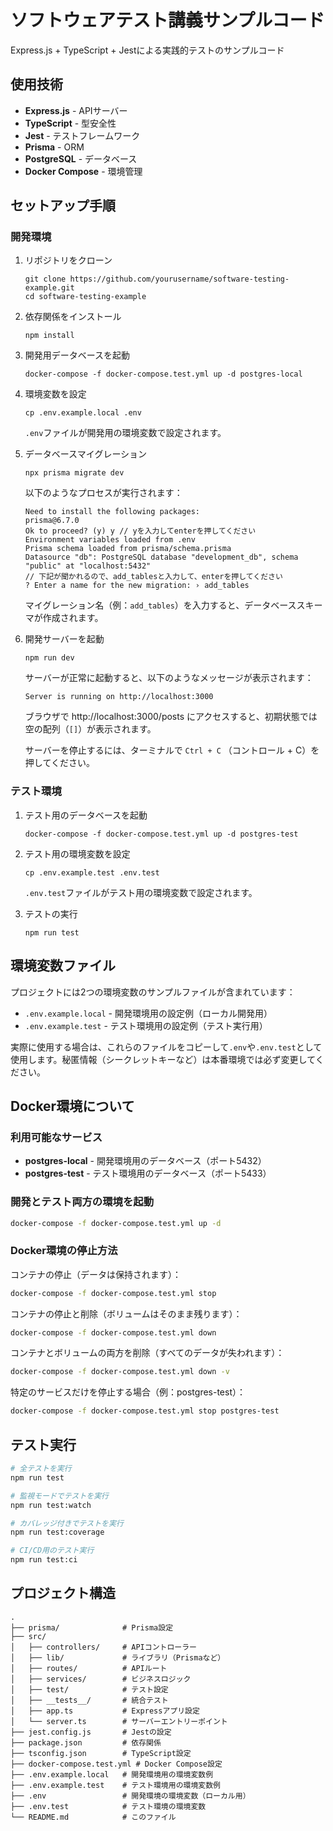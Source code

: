 # ソフトウェアテスト講義サンプルコード

Express.js + TypeScript + Jestによる実践的テストのサンプルコード

## 使用技術

- **Express.js** - APIサーバー
- **TypeScript** - 型安全性
- **Jest** - テストフレームワーク
- **Prisma** - ORM
- **PostgreSQL** - データベース
- **Docker Compose** - 環境管理

## セットアップ手順

### 開発環境

1. リポジトリをクローン
   ```
   git clone https://github.com/yourusername/software-testing-example.git
   cd software-testing-example
   ```

2. 依存関係をインストール
   ```
   npm install
   ```

3. 開発用データベースを起動
   ```
   docker-compose -f docker-compose.test.yml up -d postgres-local
   ```

4. 環境変数を設定
   ```
   cp .env.example.local .env
   ```
   `.env`ファイルが開発用の環境変数で設定されます。

5. データベースマイグレーション
   ```
   npx prisma migrate dev
   ```
   
   以下のようなプロセスが実行されます：
   ```
   Need to install the following packages:
   prisma@6.7.0
   Ok to proceed? (y) y // yを入力してenterを押してください
   Environment variables loaded from .env
   Prisma schema loaded from prisma/schema.prisma
   Datasource "db": PostgreSQL database "development_db", schema "public" at "localhost:5432"
   // 下記が聞かれるので、add_tablesと入力して、enterを押してください
   ? Enter a name for the new migration: › add_tables
   ```
   
   マイグレーション名（例：`add_tables`）を入力すると、データベーススキーマが作成されます。

6. 開発サーバーを起動
   ```
   npm run dev
   ```
   
   サーバーが正常に起動すると、以下のようなメッセージが表示されます：
   ```
   Server is running on http://localhost:3000
   ```
   
   ブラウザで http://localhost:3000/posts にアクセスすると、初期状態では空の配列（`[]`）が表示されます。
   
   サーバーを停止するには、ターミナルで `Ctrl + C` （コントロール + C）を押してください。

### テスト環境

1. テスト用のデータベースを起動
   ```
   docker-compose -f docker-compose.test.yml up -d postgres-test
   ```

2. テスト用の環境変数を設定
   ```
   cp .env.example.test .env.test
   ```
   `.env.test`ファイルがテスト用の環境変数で設定されます。

3. テストの実行
   ```
   npm run test
   ```

## 環境変数ファイル

プロジェクトには2つの環境変数のサンプルファイルが含まれています：

- `.env.example.local` - 開発環境用の設定例（ローカル開発用）
- `.env.example.test` - テスト環境用の設定例（テスト実行用）

実際に使用する場合は、これらのファイルをコピーして`.env`や`.env.test`として使用します。秘匿情報（シークレットキーなど）は本番環境では必ず変更してください。

## Docker環境について

### 利用可能なサービス

- **postgres-local** - 開発環境用のデータベース（ポート5432）
- **postgres-test** - テスト環境用のデータベース（ポート5433）

### 開発とテスト両方の環境を起動

```bash
docker-compose -f docker-compose.test.yml up -d
```

### Docker環境の停止方法

コンテナの停止（データは保持されます）：
```bash
docker-compose -f docker-compose.test.yml stop
```

コンテナの停止と削除（ボリュームはそのまま残ります）：
```bash
docker-compose -f docker-compose.test.yml down
```

コンテナとボリュームの両方を削除（すべてのデータが失われます）：
```bash
docker-compose -f docker-compose.test.yml down -v
```

特定のサービスだけを停止する場合（例：postgres-test）：
```bash
docker-compose -f docker-compose.test.yml stop postgres-test
```

## テスト実行

```bash
# 全テストを実行
npm run test

# 監視モードでテストを実行
npm run test:watch

# カバレッジ付きでテストを実行
npm run test:coverage

# CI/CD用のテスト実行
npm run test:ci
```

## プロジェクト構造

```
.
├── prisma/              # Prisma設定
├── src/
│   ├── controllers/     # APIコントローラー
│   ├── lib/             # ライブラリ（Prismaなど）
│   ├── routes/          # APIルート
│   ├── services/        # ビジネスロジック
│   ├── test/            # テスト設定
│   ├── __tests__/       # 統合テスト
│   ├── app.ts           # Expressアプリ設定
│   └── server.ts        # サーバーエントリーポイント
├── jest.config.js       # Jestの設定
├── package.json         # 依存関係
├── tsconfig.json        # TypeScript設定
├── docker-compose.test.yml # Docker Compose設定
├── .env.example.local   # 開発環境用の環境変数例
├── .env.example.test    # テスト環境用の環境変数例
├── .env                 # 開発環境の環境変数（ローカル用）
├── .env.test            # テスト環境の環境変数
└── README.md            # このファイル
``` 